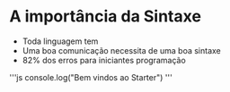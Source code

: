 # A importância da Sintaxe

* Toda linguagem tem
* Uma boa comunicação necessita de uma boa sintaxe
* 82% dos erros para iniciantes programação


'''js
    console.log("Bem vindos ao Starter")
'''